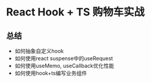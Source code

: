 # React Hook + TS 购物车实战

## 总结

- 如何抽象自定义hook
- 如何使用react suspense中的useRequest
- 如何使用useMemo, useCallback优化性能
- 如何使用hook+ts编写业务组件